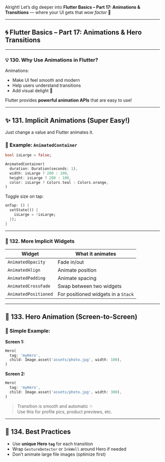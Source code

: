 Alright! Let’s dig deeper into **Flutter Basics – Part 17: Animations & Transitions** — where your UI gets that *wow factor* 💫

---

## 🌀 Flutter Basics – Part 17: Animations & Hero Transitions

---

### 💡 130. Why Use Animations in Flutter?

Animations:
- Make UI feel smooth and modern
- Help users understand transitions
- Add visual delight 🤩

Flutter provides **powerful animation APIs** that are easy to use!

---

## ✨ 131. Implicit Animations (Super Easy!)

Just change a value and Flutter animates it.

### 🧪 Example: `AnimatedContainer`

```dart
bool isLarge = false;

AnimatedContainer(
  duration: Duration(seconds: 1),
  width: isLarge ? 200 : 100,
  height: isLarge ? 200 : 100,
  color: isLarge ? Colors.teal : Colors.orange,
)
```

Toggle size on tap:

```dart
onTap: () {
  setState(() {
    isLarge = !isLarge;
  });
}
```

---

### 🔄 132. More Implicit Widgets

| Widget                 | What it animates              |
|------------------------|-------------------------------|
| `AnimatedOpacity`      | Fade in/out                   |
| `AnimatedAlign`        | Animate position              |
| `AnimatedPadding`      | Animate spacing               |
| `AnimatedCrossFade`    | Swap between two widgets      |
| `AnimatedPositioned`   | For positioned widgets in a `Stack` |

---

## 🚀 133. Hero Animation (Screen-to-Screen)

### 🧪 Simple Example:

**Screen 1:**

```dart
Hero(
  tag: 'myHero',
  child: Image.asset('assets/photo.jpg', width: 100),
)
```

**Screen 2:**

```dart
Hero(
  tag: 'myHero',
  child: Image.asset('assets/photo.jpg', width: 300),
)
```

> Transition is smooth and automatic ✨  
> Use this for profile pics, product previews, etc.

---

## 🧠 134. Best Practices

- Use **unique Hero `tag`** for each transition
- Wrap `GestureDetector` or `InkWell` around Hero if needed
- Don’t animate large file images (optimize first)

